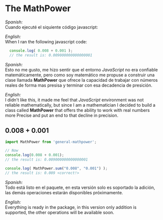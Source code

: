 # The MathPower

*Spanish:*   
Cuando ejecuté el siquiente código javascript:

*English:*   
When I ran the following javascript
code:
```javascript
  console.log( 0.008 + 0.001 ); 
  // the result is: 0.009000000000000001
```
*Spanish:*   
Esto no me gusto, me hizo sentir que
el entorno *JavaScript* no era confiable
matemáticamente, pero como soy matemático
me propuse a construir una clase llamada
**MathPower** que ofrece la capacidad de
trabajar con números reales de forma mas
presisa y terminar con esa decadencia de presición.

*English:*   
I didn't like this, it made me feel that *JavaScript* environment was not reliable mathematically, but since I am a mathematician I decided to build a class called **MathPower** that offers the ability to work with real numbers more Precise and put an end to that decline in precision.

## 0.008 + 0.001

```javascript
import MathPower from 'general-mathpower';

// Now
console.log(0.008 + 0.001);
// the result is: 0.009000000000000001

console.log( MathPower.sum("0.008", "0.001") );
// the result is: 0.009 <correct!>
```

*Spanish:*   
Todo está listo en el paquete, en esta
versión solo es soportado la adición,
las demás operaciones estarán disponibles
próximamente.

*English:*   
Everything is ready in the package, in this version only addition is supported, the other operations will be available soon.